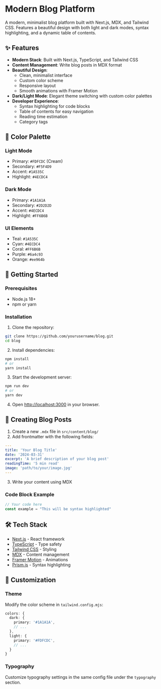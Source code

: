 # Modern Blog Platform

A modern, minimalist blog platform built with Next.js, MDX, and Tailwind CSS. Features a beautiful design with both light and dark modes, syntax highlighting, and a dynamic table of contents.

## ✨ Features

- **Modern Stack**: Built with Next.js, TypeScript, and Tailwind CSS
- **Content Management**: Write blog posts in MDX format
- **Beautiful Design**:
  - Clean, minimalist interface
  - Custom color scheme
  - Responsive layout
  - Smooth animations with Framer Motion
- **Dark/Light Mode**: Elegant theme switching with custom color palettes
- **Developer Experience**:
  - Syntax highlighting for code blocks
  - Table of contents for easy navigation
  - Reading time estimation
  - Category tags

## 🎨 Color Palette

### Light Mode

- Primary: `#FDFCDC` (Cream)
- Secondary: `#F5F4D9`
- Accent: `#1A535C`
- Highlight: `#4ECDC4`

### Dark Mode

- Primary: `#1A1A1A`
- Secondary: `#2D2D2D`
- Accent: `#4ECDC4`
- Highlight: `#FF6B6B`

### UI Elements

- Teal: `#1A535C`
- Cyan: `#4ECDC4`
- Coral: `#FF6B6B`
- Purple: `#6a4c93`
- Orange: `#ee964b`

## 🚀 Getting Started

### Prerequisites

- Node.js 18+
- npm or yarn

### Installation

1. Clone the repository:

```bash
git clone https://github.com/yourusername/blog.git
cd blog
```

2. Install dependencies:

```bash
npm install
# or
yarn install
```

3. Start the development server:

```bash
npm run dev
# or
yarn dev
```

4. Open [http://localhost:3000](http://localhost:3000) in your browser.

## 📝 Creating Blog Posts

1. Create a new `.mdx` file in `src/content/blog/`
2. Add frontmatter with the following fields:

```yaml
---
title: 'Your Blog Title'
date: '2024-03-31'
excerpt: 'A brief description of your blog post'
readingTime: '5 min read'
image: 'path/to/your/image.jpg'
---
```

3. Write your content using MDX

### Code Block Example

```typescript
// Your code here
const example = "This will be syntax highlighted"
```

## 🛠️ Tech Stack

- [Next.js](https://nextjs.org/) - React framework
- [TypeScript](https://www.typescriptlang.org/) - Type safety
- [Tailwind CSS](https://tailwindcss.com/) - Styling
- [MDX](https://mdxjs.com/) - Content management
- [Framer Motion](https://www.framer.com/motion/) - Animations
- [Prism.js](https://prismjs.com/) - Syntax highlighting

## 🔧 Customization

### Theme

Modify the color scheme in `tailwind.config.mjs`:

```typescript
colors: {
  dark: {
    primary: '#1A1A1A',
    // ...
  },
  light: {
    primary: '#FDFCDC',
    // ...
  }
}
```

### Typography

Customize typography settings in the same config file under the `typography` section.
